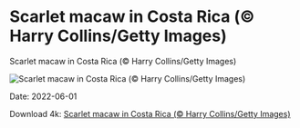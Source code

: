 # Scarlet macaw in Costa Rica (© Harry Collins/Getty Images)

Scarlet macaw in Costa Rica (© Harry Collins/Getty Images)

![Scarlet macaw in Costa Rica (© Harry Collins/Getty Images)](https://bing.com/th?id=OHR.ParrotDay_EN-US9824481217_UHD.jpg&w=1024&h=576)

Date: 2022-06-01

Download 4k: [Scarlet macaw in Costa Rica (© Harry Collins/Getty Images)](https://bing.com/th?id=OHR.ParrotDay_EN-US9824481217_UHD.jpg)

